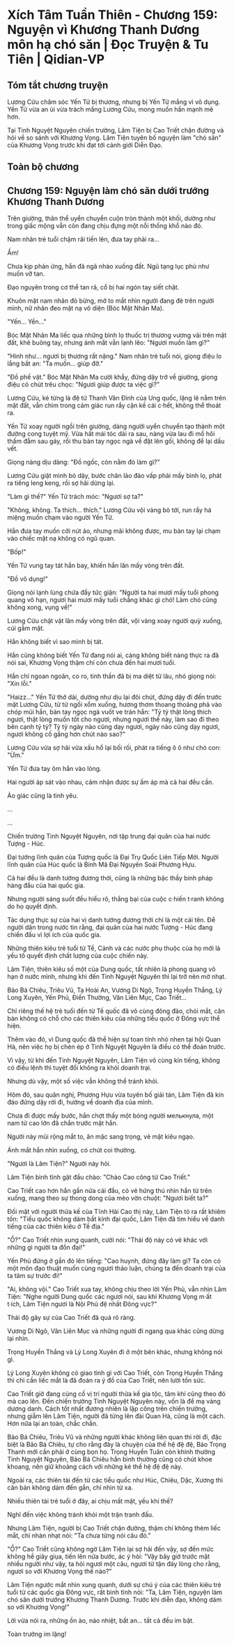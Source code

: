 # Xích Tâm Tuần Thiên - Chương 159: Nguyện vì Khương Thanh Dương môn hạ chó săn | Đọc Truyện & Tu Tiên | Qidian-VP



## Tóm tắt chương truyện

Lương Cửu chăm sóc Yến Tử bị thương, nhưng bị Yến Tử mắng vì vô dụng. Yến Tử vừa an ủi vừa trách mắng Lương Cửu, mong muốn hắn mạnh mẽ hơn.

Tại Tinh Nguyệt Nguyên chiến trường, Lâm Tiện bị Cao Triết chặn đường và hỏi về so sánh với Khương Vọng. Lâm Tiện tuyên bố nguyện làm "chó săn" của Khương Vọng trước khi đạt tới cảnh giới Diễn Đạo.


## Toàn bộ chương

## Chương 159: Nguyện làm chó săn dưới trướng Khương Thanh Dương

Trên giường, thân thể uyển chuyển cuộn tròn thành một khối, dường như trong giấc mộng vẫn còn đang chịu đựng một nỗi thống khổ nào đó.

Nam nhân trẻ tuổi chậm rãi tiến lên, đưa tay phải ra...

Ầm!

Chưa kịp phản ứng, hắn đã ngã nhào xuống đất. Ngũ tạng lục phủ như muốn vỡ tan.

Đạo nguyên trong cơ thể tan rã, cổ bị hai ngón tay siết chặt.

Khuôn mặt nam nhân đỏ bừng, mở to mắt nhìn người đang đè trên người mình, nữ nhân đeo mặt nạ vô diện (Bóc Mặt Nhân Ma).

"Yến... Yến..."

Bóc Mặt Nhân Ma liếc qua những bình lọ thuốc trị thương vương vãi trên mặt đất, khẽ buông tay, nhưng ánh mắt vẫn lạnh lẽo: "Ngươi muốn làm gì?"

"Hình như... ngươi bị thương rất nặng." Nam nhân trẻ tuổi nói, giọng điệu lo lắng bất an: "Ta muốn... giúp đỡ."

"Đồ phế vật." Bóc Mặt Nhân Ma cười khẩy, đứng dậy trở về giường, giọng điệu có chút trêu chọc: "Ngươi giúp được ta việc gì?"

Lương Cửu, kẻ từng là đệ tử Thanh Vân Đình của Ung quốc, lặng lẽ nằm trên mặt đất, vẫn chìm trong cảm giác run rẩy cận kề cái c·hết, không thể thoát ra.

Yến Tử xoay người ngồi trên giường, dáng người uyển chuyển tạo thành một đường cong tuyệt mỹ. Vừa hất mái tóc dài ra sau, nàng vừa lau đi mồ hôi thấm đẫm sau gáy, rồi thu bàn tay ngọc ngà về đặt lên gối, không để lại dấu vết.

Giọng nàng dịu dàng: "Đồ ngốc, còn nằm đó làm gì?"

Lương Cửu giật mình bò dậy, bước chân lảo đảo vấp phải mấy bình lọ, phát ra tiếng leng keng, rồi sợ hãi dừng lại.

"Làm gì thế?" Yến Tử trách móc: "Ngươi sợ ta?"

"Không, không. Ta thích... thích." Lương Cửu vội vàng bò tới, run rẩy há miệng muốn chạm vào người Yến Tử.

Hắn đưa tay muốn cởi nút áo, nhưng mãi không được, mu bàn tay lại chạm vào chiếc mặt nạ không có ngũ quan.

"Bốp!"

Yến Tử vung tay tát hắn bay, khiến hắn lăn mấy vòng trên đất.

"Đồ vô dụng!"

Giọng nói lạnh lùng chứa đầy tức giận: "Người ta hai mươi mấy tuổi phong quang vô hạn, ngươi hai mươi mấy tuổi chẳng khác gì chó! Làm chó cũng không xong, vụng về!"

Lương Cửu chật vật lăn mấy vòng trên đất, vội vàng xoay người quỳ xuống, cúi gằm mặt.

Hắn không biết vì sao mình bị tát.

Hắn cũng không biết Yến Tử đang nói ai, càng không biết nàng thực ra đã nói sai, Khương Vọng thậm chí còn chưa đến hai mươi tuổi.

Hắn chỉ ngoan ngoãn, co ro, tinh thần đã bị ma diệt từ lâu, nhỏ giọng nói: "Xin lỗi."

"Haizz..." Yến Tử thở dài, dường như dịu lại đôi chút, đứng dậy đi đến trước mặt Lương Cửu, từ từ ngồi xổm xuống, hương thơm thoang thoảng phả vào chóp mũi hắn, bàn tay ngọc ngà vuốt ve trán hắn: "Tỷ tỷ thật lòng thích ngươi, thật lòng muốn tốt cho ngươi, nhưng ngươi thế này, làm sao đi theo bên cạnh tỷ tỷ? Tỷ tỷ ngày nào cũng dạy ngươi, ngày nào cũng dạy ngươi, ngươi không cố gắng hơn chút nào sao?"

Lương Cửu vừa sợ hãi vừa xấu hổ lại bối rối, phát ra tiếng ô ô như chó con: "Ừm."

Yến Tử đưa tay ôm hắn vào lòng.

Hai người áp sát vào nhau, cảm nhận được sự ấm áp mà cả hai đều cần.

Ảo giác cũng là tình yêu.

...

...

Chiến trường Tinh Nguyệt Nguyên, nơi tập trung đại quân của hai nước Tượng - Húc.

Đại tướng lĩnh quân của Tượng quốc là Đại Trụ Quốc Liên Tiếp Mời. Người lĩnh quân của Húc quốc là Binh Mã Đại Nguyên Soái Phương Hựu.

Cả hai đều là danh tướng đương thời, cũng là những bậc thầy binh pháp hàng đầu của hai quốc gia.

Nhưng người sáng suốt đều hiểu rõ, thắng bại của cuộc c·hiến t·ranh không do họ quyết định.

Tác dụng thực sự của hai vị danh tướng đương thời chỉ là một cái tên. Để người dân trong nước tin rằng, đại quân của hai nước Tượng - Húc đang chiến đấu vì lợi ích của quốc gia.

Những thiên kiêu trẻ tuổi từ Tề, Cảnh và các nước phụ thuộc của họ mới là yếu tố quyết định chất lượng của cuộc chiến này.

Lâm Tiện, thiên kiêu số một của Dung quốc, tất nhiên là phong quang vô hạn ở nước mình, nhưng khi đến Tinh Nguyệt Nguyên thì lại trở nên mờ nhạt.

Bảo Bá Chiêu, Triêu Vũ, Tạ Hoài An, Vương Di Ngô, Trọng Huyền Thắng, Lý Long Xuyên, Yến Phủ, Điền Thường, Văn Liên Mục, Cao Triết...

Chỉ riêng thế hệ trẻ tuổi đến từ Tề quốc đã vô cùng đông đảo, chói mắt, căn bản không có chỗ cho các thiên kiêu của những tiểu quốc ở Đông vực thể hiện.

Thêm vào đó, vì Dung quốc đã thể hiện sự toan tính nhỏ nhen tại hội Quan Hà, nên việc họ bị chèn ép ở Tinh Nguyệt Nguyên là điều có thể đoán trước.

Vì vậy, từ khi đến Tinh Nguyệt Nguyên, Lâm Tiện vô cùng kín tiếng, không có điều lệnh thì tuyệt đối không ra khỏi doanh trại.

Nhưng dù vậy, một số việc vẫn không thể tránh khỏi.

Hôm đó, sau quân nghị, Phương Hựu vừa tuyên bố giải tán, Lâm Tiện đã kín đáo đứng dậy rời đi, hướng về doanh địa của mình.

Chưa đi được mấy bước, hắn chợt thấy một bóng người мелькнула, một nam tử cao lớn đã chắn trước mặt hắn.

Người này mũi rộng mắt to, ăn mặc sang trọng, vẻ mặt kiêu ngạo.

Ánh mắt hắn nhìn xuống, có chút coi thường.

"Ngươi là Lâm Tiện?" Người này hỏi.

Lâm Tiện bình tĩnh gật đầu chào: "Chào Cao công tử Cao Triết."

Cao Triết cao hơn hắn gần nửa cái đầu, có vẻ hứng thú nhìn hắn từ trên xuống, mang theo sự thong dong của mèo vờn chuột: "Ngươi biết ta?"

Đối mặt với người thừa kế của Tĩnh Hải Cao thị này, Lâm Tiện tỏ ra rất khiêm tốn: "Tiểu quốc không dám bất kính đại quốc, Lâm Tiện đã tìm hiểu về danh tiếng của các thiên kiêu ở Tề địa."

"Ồ?" Cao Triết nhìn xung quanh, cười nói: "Thái độ này có vẻ khác với những gì người ta đồn đại!"

Yến Phủ đứng ở gần đó lên tiếng: "Cao huynh, đứng đây làm gì? Ta còn có một môn đạo thuật muốn cùng ngươi thảo luận, chúng ta đến doanh trại của ta tâm sự trước đi!"

"Ai, không vội." Cao Triết xua tay, không chịu theo lời Yến Phủ, vẫn nhìn Lâm Tiện: "Nghe người Dung quốc các ngươi nói, sau khi Khương Vọng m·ất t·ích, Lâm Tiện ngươi là Nội Phủ đệ nhất Đông vực?"

Thái độ gây sự của Cao Triết đã quá rõ ràng.

Vương Di Ngô, Văn Liên Mục và những người đi ngang qua khác cũng dừng lại nhìn.

Trọng Huyền Thắng và Lý Long Xuyên đi ở một bên khác, nhưng không nói gì.

Lý Long Xuyên không có giao tình gì với Cao Triết, còn Trọng Huyền Thắng thì chỉ cần liếc mắt là đã đoán ra ý đồ của Cao Triết, nên lười tốn sức.

Cao Triết giờ đang củng cố vị trí người thừa kế gia tộc, tâm khí cũng theo đó mà cao lên. Đến chiến trường Tinh Nguyệt Nguyên này, vốn là để mạ vàng dương danh. Cách tốt nhất đương nhiên là lập công trên chiến trường, nhưng giẫm lên Lâm Tiện, người đã từng lên đài Quan Hà, cũng là một cách. Hơn nữa lại an toàn, chắc chắn.

Bảo Bá Chiêu, Triêu Vũ và những người khác không liên quan thì rời đi, đặc biệt là Bảo Bá Chiêu, tự cho rằng đây là chuyện của thế hệ đệ đệ, Bảo Trọng Thanh mới cần phải ở cùng bọn họ. Trọng Huyền Tuân còn khinh thường Tinh Nguyệt Nguyên, Bảo Bá Chiêu hắn bình thường cũng có chút khoe khoang, nên giữ khoảng cách với những kẻ thế hệ đệ đệ này.

Ngoài ra, các thiên tài đến từ các tiểu quốc như Húc, Chiêu, Dặc, Xương thì căn bản không dám đến gần, chỉ nhìn từ xa.

Nhiều thiên tài trẻ tuổi ở đây, ai chịu mất mặt, yếu khí thế?

Nghĩ đến việc không tránh khỏi một trận tranh đấu.

Nhưng Lâm Tiện, người bị Cao Triết chặn đường, thậm chí không thèm liếc mắt, chỉ nhàn nhạt nói: "Ta chưa từng nói câu đó."

"Ồ?" Cao Triết cũng không ngờ Lâm Tiện lại sợ hãi đến vậy, sợ đến mức không hề giãy giụa, tiến lên nửa bước, ác ý hỏi: "Vậy bây giờ trước mặt nhiều người như vậy, ta hỏi ngươi một câu, ngươi từ tận đáy lòng cho rằng, ngươi so với Khương Vọng thế nào?"

Lâm Tiện ngước mắt nhìn xung quanh, dưới sự chú ý của các thiên kiêu trẻ tuổi từ các quốc gia Đông vực, rất bình tĩnh nói: "Ta, Lâm Tiện, nguyện làm chó săn dưới trướng Khương Thanh Dương. Trước khi diễn đạo, không dám so với Khương Vọng!"

Lời vừa nói ra, những ồn ào, náo nhiệt, bất an... tất cả đều im bặt.

Toàn trường im lặng!
